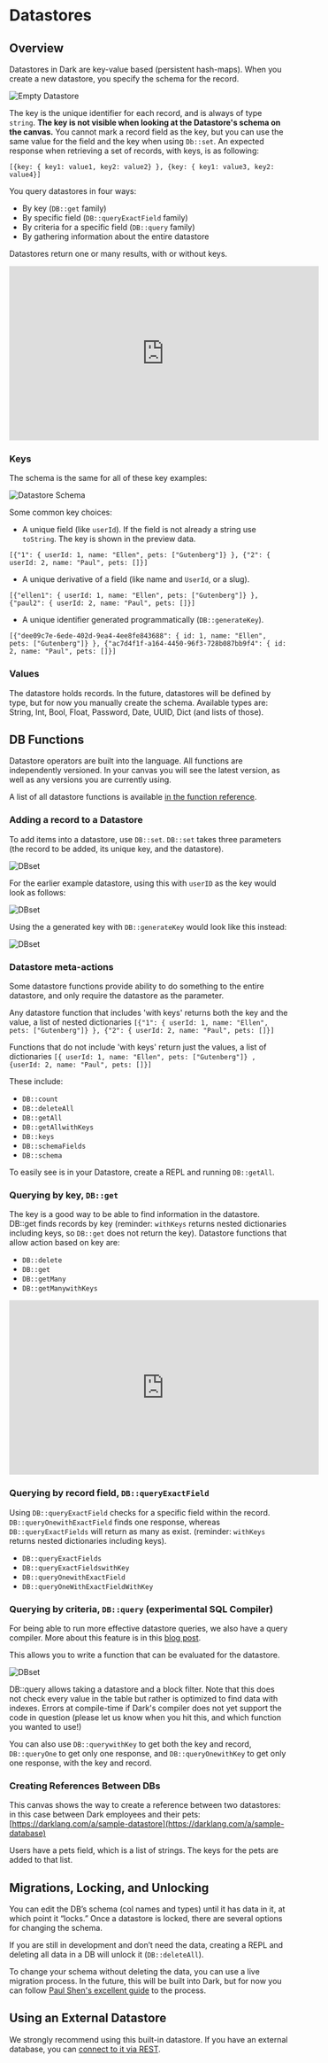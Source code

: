 # Datastores

## Overview

Datastores in Dark are key-value based (persistent hash-maps). When you create a
new datastore, you specify the schema for the record.

![Empty Datastore](/img/datastores/empty.png)

The key is the unique identifier for each record, and is always of type
`string`. **The key is not visible when looking at the Datastore's schema on the
canvas.** You cannot mark a record field as the key, but you can use the same
value for the field and the key when using `Db::set`. An expected response when
retrieving a set of records, with keys, is as following:

`[{key: { key1: value1, key2: value2} }, {key: { key1: value3, key2: value4}]`

You query datastores in four ways:

- By key (`DB::get` family)
- By specific field (`DB::queryExactField` family)
- By criteria for a specific field (`DB::query` family)
- By gathering information about the entire datastore

Datastores return one or many results, with or without keys.

<iframe width="560" height="315" src="https://www.youtube.com/embed/_LqlHR55GZQ" frameborder="0" allow="accelerometer; autoplay; encrypted-media; gyroscope; picture-in-picture" allowfullscreen></iframe>

### Keys

The schema is the same for all of these key examples:

![Datastore Schema](/img/datastores/schema.png)

Some common key choices:

- A unique field (like `userId`). If the field is not already a string use
  `toString`. The key is shown in the preview data.

`[{"1": { userId: 1, name: "Ellen", pets: ["Gutenberg"]} }, {"2": { userId: 2, name: "Paul", pets: []}]`

- A unique derivative of a field (like name and `UserId`, or a slug).

`[{"ellen1": { userId: 1, name: "Ellen", pets: ["Gutenberg"]} }, {"paul2": { userId: 2, name: "Paul", pets: []}]`

- A unique identifier generated programmatically (`DB::generateKey`).

`[{"dee09c7e-6ede-402d-9ea4-4ee8fe843688": { id: 1, name: "Ellen", pets: ["Gutenberg"]} }, {"ac7d4f1f-a164-4450-96f3-728b087bb9f4": { id: 2, name: "Paul", pets: []}]`

### Values

The datastore holds records. In the future, datastores will be defined by type,
but for now you manually create the schema. Available types are: String, Int,
Bool, Float, Password, Date, UUID, Dict (and lists of those).

## DB Functions

Datastore operators are built into the language. All functions are independently
versioned. In your canvas you will see the latest version, as well as any
versions you are currently using.

A list of all datastore functions is available
[in the function reference](https://ops-documentation.builtwithdark.com/?pretty=1).

### Adding a record to a Datastore

To add items into a datastore, use `DB::set`. `DB::set` takes three parameters
(the record to be added, its unique key, and the datastore).

![DBset](/img/datastores/dbset_empty.png)

For the earlier example datastore, using this with `userID` as the key would
look as follows:

![DBset](/img/datastores/dbset.png)

Using the a generated key with `DB::generateKey` would look like this instead:

![DBset](/img/datastores/dbset_genkey.png)

### Datastore meta-actions

Some datastore functions provide ability to do something to the entire
datastore, and only require the datastore as the parameter.

Any datastore function that includes 'with keys' returns both the key and the
value, a list of nested dictionaries
`[{"1": { userId: 1, name: "Ellen", pets: ["Gutenberg"]} }, {"2": { userId: 2, name: "Paul", pets: []}]`

Functions that do not include 'with keys' return just the values, a list of
dictionaries
`[{ userId: 1, name: "Ellen", pets: ["Gutenberg"]} , {userId: 2, name: "Paul", pets: []}]`

These include:

- `DB::count`
- `DB::deleteAll`
- `DB::getAll`
- `DB::getAllwithKeys`
- `DB::keys`
- `DB::schemaFields`
- `DB::schema`

To easily see is in your Datastore, create a REPL and running `DB::getAll`.

### Querying by key, `DB::get`

The key is a good way to be able to find information in the datastore. DB::get
finds records by key (reminder: `withKeys` returns nested dictionaries including
keys, so `DB::get` does not return the key). Datastore functions that allow
action based on key are:

- `DB::delete`
- `DB::get`
- `DB::getMany`
- `DB::getManywithKeys`

<iframe width="560" height="315" src="https://www.youtube.com/embed/qNA8FzGkdWI" frameborder="0" allow="accelerometer; autoplay; encrypted-media; gyroscope; picture-in-picture" allowfullscreen></iframe>

### Querying by record field, `DB::queryExactField`

Using `DB::queryExactField` checks for a specific field within the record.
`DB::queryOnewithExactField` finds one response, whereas `DB::queryExactFields`
will return as many as exist. (reminder: `withKeys` returns nested dictionaries
including keys).

- `DB::queryExactFields`
- `DB::queryExactFieldswithKey`
- `DB::queryOnewithExactField`
- `DB::queryOneWithExactFieldWithKey`

### Querying by criteria, `DB::query` (experimental SQL Compiler)

For being able to run more effective datastore queries, we also have a query
compiler. More about this feature is in this
[blog post](https://blog.darklang.com/compiling-dark-to-sql).

This allows you to write a function that can be evaluated for the datastore.

![DBset](/img/datastores/dbquery.png)

DB::query allows taking a datastore and a block filter. Note that this does not
check every value in the table but rather is optimized to find data with
indexes. Errors at compile-time if Dark's compiler does not yet support the code
in question (please let us know when you hit this, and which function you wanted
to use!)

You can also use `DB::querywithKey` to get both the key and record,
`DB::queryOne` to get only one response, and `DB::queryOnewithKey` to get only
one response, with the key and record.

### Creating References Between DBs

This canvas shows the way to create a reference between two datastores: in this
case between Dark employees and their pets:
[https://darklang.com/a/sample-datastore](https://darklang.com/a/sample-database)

Users have a pets field, which is a list of strings. The keys for the pets are
added to that list.

## Migrations, Locking, and Unlocking

You can edit the DB’s schema (col names and types) until it has data in it, at
which point it “locks.” Once a datastore is locked, there are several options
for changing the schema.

If you are still in development and don’t need the data, creating a REPL and
deleting all data in a DB will unlock it (`DB::deleteAll`).

To change your schema without deleting the data, you can use a live migration
process. In the future, this will be built into Dark, but for now you can follow
[Paul Shen's excellent guide](https://www.notion.so/paulshen/Datastore-migration-in-Dark-e8d50f81366b48fc92c980372f68d316)
to the process.

## Using an External Datastore

We strongly recommend using this built-in datastore. If you have an external
database, you can [connect to it via REST](/tutorials/external-db).
